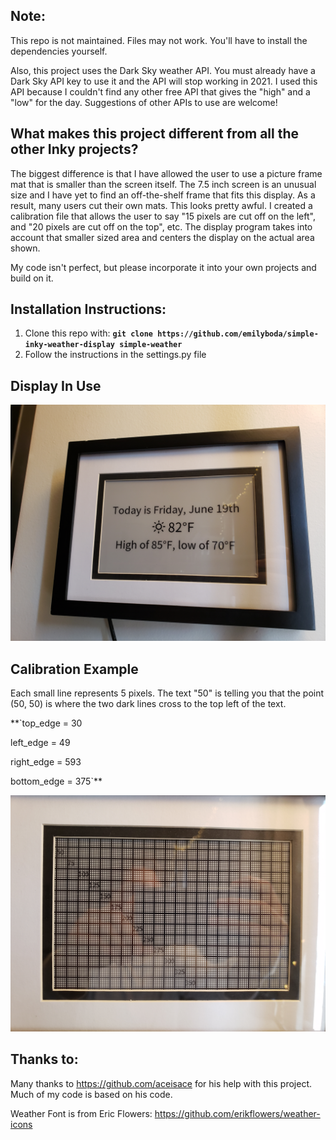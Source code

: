 ## Note:
This repo is not maintained. Files may not work. You'll have to install the dependencies yourself.

Also, this project uses the Dark Sky weather API. You must already have a Dark Sky API key to use it and the API will stop working in 2021. I used this API because I couldn't find any other free API that gives the "high" and a "low" for the day. Suggestions of other APIs to use are welcome! 

## What makes this project different from all the other Inky projects?
The biggest difference is that I have allowed the user to use a picture frame mat that is smaller than the screen itself. The 7.5 inch screen is an unusual size and I have yet to find an off-the-shelf frame that fits this display. As a result, many users cut their own mats. This looks pretty awful. I created a calibration file that allows the user to say "15 pixels are cut off on the left", and "20 pixels are cut off on the top", etc. The display program takes into account that smaller sized area and centers the display on the actual area shown.

My code isn't perfect, but please incorporate it into your own projects and build on it.

## Installation Instructions:
1. Clone this repo with:
**`git clone https://github.com/emilyboda/simple-inky-weather-display simple-weather`**
2. Follow the instructions in the settings.py file

## Display In Use
<p align="center">
<img src="https://github.com/emilyboda/simple-inky-weather-display/blob/master/display_in_the_wild.jpg" width="900"><img 
</p>

## Calibration Example
Each small line represents 5 pixels. The text "50" is telling you that the point (50, 50) is where the two dark lines cross to the top left of the text.

**`top_edge = 30

left_edge = 49

right_edge = 593

bottom_edge = 375`**
<p align="center">
<img src="https://github.com/emilyboda/simple-inky-weather-display/blob/master/example_calibration.jpg" width="900"><img 
</p>

## Thanks to:
Many thanks to https://github.com/aceisace for his help with this project. Much of my code is based on his code.

Weather Font is from Eric Flowers: https://github.com/erikflowers/weather-icons
